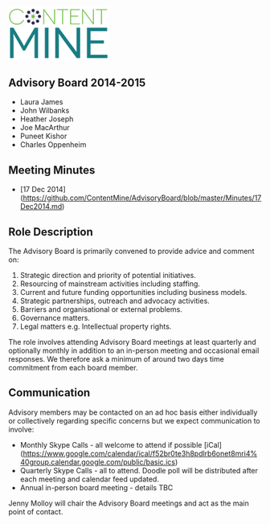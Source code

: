 <img src="https://github.com/ContentMine/ebi_workshop_20141006/raw/master/setup/CM_logo.png" width="200px"/>

## Advisory Board 2014-2015

* Laura James 
* John Wilbanks
* Heather Joseph
* Joe MacArthur
* Puneet Kishor
* Charles Oppenheim

## Meeting Minutes

* [17 Dec 2014] (https://github.com/ContentMine/AdvisoryBoard/blob/master/Minutes/17Dec2014.md)

## Role Description

The Advisory Board is primarily convened to provide advice and comment on:

1. Strategic direction and priority of potential initiatives.
2. Resourcing of mainstream activities including staffing.
3. Current and future funding opportunities including business models.
4. Strategic partnerships, outreach and advocacy activities.
5. Barriers and organisational or external problems.
6. Governance matters.
7. Legal matters e.g. Intellectual property rights.

The role involves attending Advisory Board meetings at least quarterly and optionally monthly in 
addition to an in-person meeting and occasional email responses. 
We therefore ask a minimum of around two days time commitment from each board member.

## Communication

Advisory members may be contacted on an ad hoc basis either individually or 
collectively regarding specific concerns but we expect communication to involve:

* Monthly Skype Calls - all welcome to attend if possible [iCal] (https://www.google.com/calendar/ical/f52br0te3h8pdlrb6onet8mri4%40group.calendar.google.com/public/basic.ics)
* Quarterly Skype Calls - all to attend. Doodle poll will be distributed after each meeting and calendar feed updated.
* Annual in-person board meeting - details TBC

Jenny Molloy will chair the Advisory Board meetings and act as the main point of contact.


